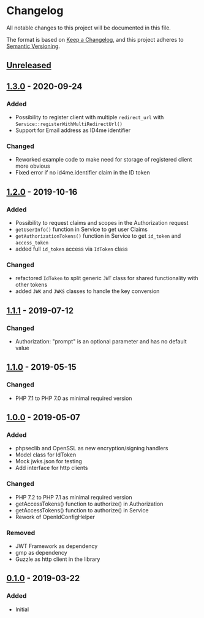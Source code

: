 # Changelog
All notable changes to this project will be documented in this file.

The format is based on [Keep a Changelog](https://keepachangelog.com/en/1.0.0/),
and this project adheres to [Semantic Versioning](https://semver.org/spec/v2.0.0.html).

## [Unreleased](../../compare/1.3.0...master)

## [1.3.0] - 2020-09-24
### Added
- Possibility to register client with multiple `redirect_url` with `Service::registerWithMultiRedirectUrl()`
- Support for Email address as ID4me identifier

### Changed
- Reworked example code to make need for storage of registered client more obvious
- Fixed error if no id4me.identifier claim in the ID token

## [1.2.0] - 2019-10-16
### Added
- Possibility to request claims and scopes in the Authorization request
- `getUserInfo()` function in Service to get user Claims
- `getAuthorizationTokens()` function in Service to get `id_token` and `access_token`
- added full `id_token` access via `IdToken` class 

### Changed
- refactored `IdToken` to split generic `JWT` class for shared functionality with other tokens
- added `JWK` and `JWKS` classes to handle the key conversion

## [1.1.1] - 2019-07-12
### Changed
- Authorization: "prompt" is an optional parameter and has no default value

## [1.1.0] - 2019-05-15
### Changed
- PHP 7.1 to PHP 7.0 as minimal required version

## [1.0.0] - 2019-05-07
### Added
- phpseclib and OpenSSL as new encryption/signing handlers
- Model class for IdToken
- Mock jwks.json for testing
- Add interface for http clients

### Changed
- PHP 7.2 to PHP 7.1 as minimal required version
- getAccessTokens() function to authorize() in Authorization
- getAccessTokens() function to authorize() in Service
- Rework of OpenIdConfigHelper

### Removed
- JWT Framework as dependency
- gmp as dependency
- Guzzle as http client in the library

## [0.1.0] - 2019-03-22
### Added
- Initial

[Unreleased]: https://gitlab.com/ID4me/id4me-rp-client-php/compare/master...1.3.0
[1.3.0]: https://gitlab.com/ID4me/id4me-rp-client-php/tags/1.3.0
[1.2.0]: https://gitlab.com/ID4me/id4me-rp-client-php/tags/1.2.0
[1.1.1]: https://gitlab.com/ID4me/id4me-rp-client-php/tags/1.1.1
[1.1.0]: https://gitlab.com/ID4me/id4me-rp-client-php/tags/1.1.0
[1.0.0]: https://gitlab.com/ID4me/id4me-rp-client-php/tags/1.0.0
[0.1.0]: https://gitlab.com/ID4me/id4me-rp-client-php/tags/0.1.0
